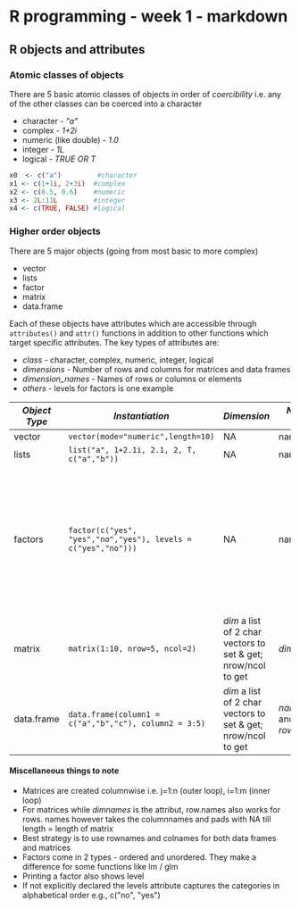 # R programming - week 1 - markdown
## R objects and attributes

### Atomic classes of objects
There are 5 basic atomic classes of objects in order of *_coercibility_* i.e. any of the other classes can be coerced into a character 
* character - _"a"_
* complex - _1+2i_
* numeric (like double) - _1.0_
* integer - _1L_
* logical - _TRUE OR T_

```r
x0  <- c("a")         #character
x1 <- c(1+1i, 2+3i)  #complex
x2 <- c(0.5, 0.6)    #numeric
x3 <- 2L:11L         #integer
x4 <- c(TRUE, FALSE) #logical
```

### Higher order objects 
There are 5 major objects (going from most basic to more complex)
* vector
* lists
* factor
* matrix
* data.frame

Each of these objects have attributes which are accessible through ```attributes()``` and ```attr()``` functions in addition to other functions which target specific attributes. The key types of attributes are:
* *class* - character, complex, numeric, integer, logical 
* *dimensions* - Number of rows and columns for matrices and data frames
* *dimension_names* - Names of rows or columns or elements 
* *others* - levels for factors is one example 

*Object Type* | *Instantiation* | *Dimension* | *Names attr* | *Others*
--------------|-----------------|--------------|---------|---------
vector        |```vector(mode="numeric",length=10) ```| NA | names(x) | NA
lists         |```list("a", 1+2.1i, 2.1, 2, T, c("a","b")) ```| NA | names(x) | NA
factors       |```factor(c("yes", "yes","no","yes"), levels = c("yes","no")))```| NA | names(x) | _levels_ defines the names/order of factor, _table_ tabulates by cross-classifying factors, _unclass_ shows underlying nos. 
matrix        |```matrix(1:10, nrow=5, ncol=2)```| _dim_ a list of 2 char vectors to set & get; nrow/ncol to get | _dimnames_ | _rbind_, _cbind_
data.frame    |```data.frame(column1 = c("a","b","c"), column2 = 3:5)```| _dim_ a list of 2 char vectors to set & get; nrow/ncol to get | _names_ and _row.names_ | _rbind_, _cbind_

#### Miscellaneous things to note
* Matrices are created columnwise i.e. j=1:n (outer loop), i=1:m (inner loop) 
* For matrices while _dimnames_ is the attribut, row.names also works for rows. names however takes the columnnames and pads with NA till length = length of matrix
* Best strategy is to use rownames and colnames for both data frames and matrices 
* Factors come in 2 types - ordered and unordered. They make a difference for some functions like lm / glm
* Printing a factor also shows level 
* If not explicitly declared the levels attribute captures the categories in alphabetical order e.g., c("no", "yes")


